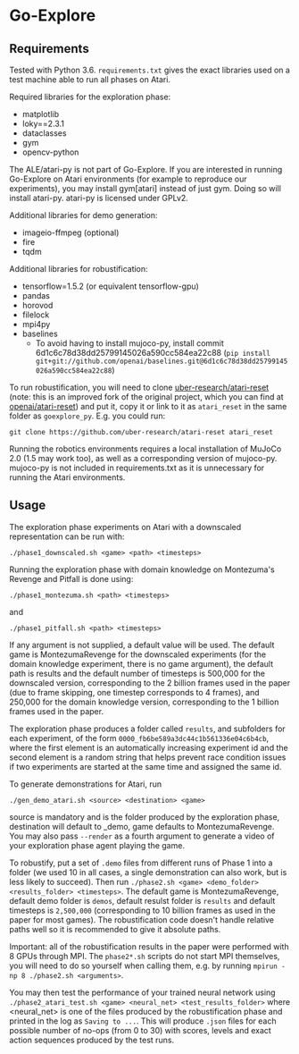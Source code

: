 # Go-Explore

## Requirements

Tested with Python 3.6. `requirements.txt` gives the exact libraries used on a test machine
able to run all phases on Atari.

Required libraries for the exploration phase:
- matplotlib
- loky==2.3.1
- dataclasses
- gym
- opencv-python

The ALE/atari-py is not part of Go-Explore. If you are interested in running Go-Explore on Atari environments (for example to reproduce our experiments), you may install gym\[atari\] instead of just gym. Doing so will install atari-py. atari-py is licensed under GPLv2.

Additional libraries for demo generation:
- imageio-ffmpeg (optional)
- fire
- tqdm

Additional libraries for robustification:
- tensorflow=1.5.2 (or equivalent tensorflow-gpu)
- pandas
- horovod
- filelock
- mpi4py
- baselines
    - To avoid having to install mujoco-py, install commit 6d1c6c78d38dd25799145026a590cc584ea22c88 (`pip install git+git://github.com/openai/baselines.git@6d1c6c78d38dd25799145026a590cc584ea22c88`)

To run robustification, you will need to clone [uber-research/atari-reset](https://github.com/uber-research/atari-reset) (note: this is an improved fork of the original project, which you can find at [openai/atari-reset](https://github.com/openai/atari-reset)) and
put it, copy it or link to it as `atari_reset` in the same folder as `goexplore_py`.
E.g. you could run:

`git clone https://github.com/uber-research/atari-reset atari_reset`


Running the robotics environments requires a local installation of MuJoCo 2.0 (1.5 may work too),
as well as a corresponding version of mujoco-py. mujoco-py is not included in requirements.txt as it is unnecessary
for running the Atari environments.

## Usage

The exploration phase experiments on Atari with a downscaled representation can be run with:

`./phase1_downscaled.sh <game> <path> <timesteps>`

Running the exploration phase with domain knowledge on Montezuma's Revenge and Pitfall is done using:

`./phase1_montezuma.sh <path> <timesteps>`

and 

`./phase1_pitfall.sh <path> <timesteps>`

If any argument is not supplied, a default value will be used. The default game is MontezumaRevenge for 
the downscaled experiments (for the domain knowledge experiment, there is no game argument), the default
path is results and the default number of timesteps is 500,000 for the downscaled version, corresponding to the 2 billion frames used in the
paper (due to frame skipping, one timestep corresponds to 4 frames), and 250,000 for the domain knowledge version, corresponding
to the 1 billion frames used in the paper.

The exploration phase produces a folder called `results`, and subfolders for each experiment, of the form
`0000_fb6be589a3dc44c1b561336e04c6b4cb`, where the first element is an automatically increasing
experiment id and the second element is a random string that helps prevent race condition issues if
two experiments are started at the same time and assigned the same id.

To generate demonstrations for Atari, run

`./gen_demo_atari.sh <source> <destination> <game>`

source is mandatory and is the folder produced by the exploration phase, destination will default to <source>_demo,
game defaults to MontezumaRevenge. You may also pass `--render` as a fourth argument to generate a video of your
exploration phase agent playing the game.

To robustify, put a set of `.demo` files from different runs of Phase 1 into a folder
(we used 10 in all cases, a single demonstration can also work, but is less
likely to succeed). Then run `./phase2.sh <game> <demo_folder> <results_folder> <timesteps>`. The default game is MontezumaRevenge, default demo folder is `demos`, default resulst folder is `results`
and default timesteps is `2,500,000` (corresponding to 10 billion frames as used in the paper for most games). The robustification
code doesn't handle relative paths well so it is recommended to give it absolute paths.

Important: all of the robustification results in the paper were performed with 8 GPUs through MPI. The `phase2*.sh` scripts do not start MPI themselves, you will need to do so yourself when calling them, e.g. by running `mpirun -np 8 ./phase2.sh <arguments>`. 

You may then test the performance of your trained neural network using 
`./phase2_atari_test.sh <game> <neural_net> <test_results_folder>`
where <neural_net> is one of the files produced by the robustification phase and printed in the log as `Saving to ...`.
This will produce `.json` files for each possible number of no-ops (from 0 to 30) with scores, levels
and exact action sequences produced by the test runs.
